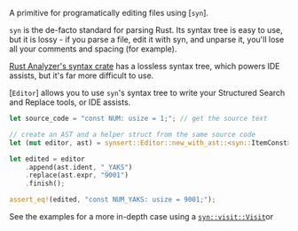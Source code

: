 <!-- cargo-rdme start -->

A primitive for programatically editing files using [`syn`].

`syn` is the de-facto standard for parsing Rust. Its syntax tree is easy to
use, but it is lossy - if you parse a file, edit it with syn, and unparse
it, you'll lose all your comments and spacing (for example).

[Rust Analyzer's syntax crate](https://docs.rs/ra_ap_syntax) has a lossless
syntax tree, which powers IDE assists, but it's far more difficult to use.

[`Editor`] allows you to use `syn`'s syntax tree to write your Structured
Search and Replace tools, or IDE assists.

```rust
let source_code = "const NUM: usize = 1;"; // get the source text

// create an AST and a helper struct from the same source code
let (mut editor, ast) = synsert::Editor::new_with_ast::<syn::ItemConst>(source_code).unwrap();

let edited = editor
    .append(ast.ident, "_YAKS")
    .replace(ast.expr, "9001")
    .finish();

assert_eq!(edited, "const NUM_YAKS: usize = 9001;");
```

See the examples for a more in-depth case using a [`syn::visit::Visit`](https://docs.rs/syn/latest/syn/visit/index.html)or

<!-- cargo-rdme end -->
